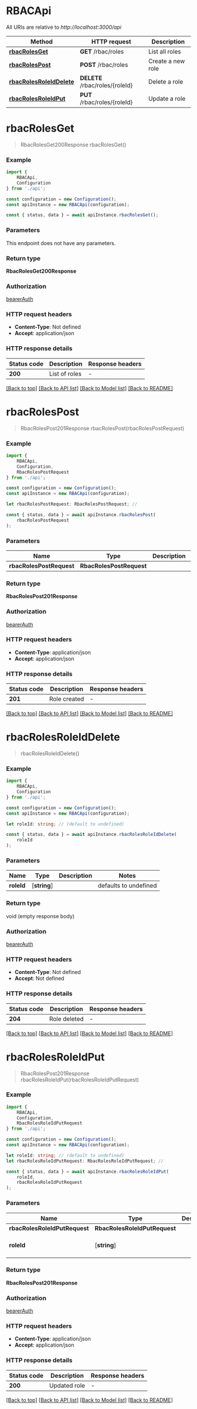 # RBACApi

All URIs are relative to *http://localhost:3000/api*

|Method | HTTP request | Description|
|------------- | ------------- | -------------|
|[**rbacRolesGet**](#rbacrolesget) | **GET** /rbac/roles | List all roles|
|[**rbacRolesPost**](#rbacrolespost) | **POST** /rbac/roles | Create a new role|
|[**rbacRolesRoleIdDelete**](#rbacrolesroleiddelete) | **DELETE** /rbac/roles/{roleId} | Delete a role|
|[**rbacRolesRoleIdPut**](#rbacrolesroleidput) | **PUT** /rbac/roles/{roleId} | Update a role|

# **rbacRolesGet**
> RbacRolesGet200Response rbacRolesGet()


### Example

```typescript
import {
    RBACApi,
    Configuration
} from './api';

const configuration = new Configuration();
const apiInstance = new RBACApi(configuration);

const { status, data } = await apiInstance.rbacRolesGet();
```

### Parameters
This endpoint does not have any parameters.


### Return type

**RbacRolesGet200Response**

### Authorization

[bearerAuth](../README.md#bearerAuth)

### HTTP request headers

 - **Content-Type**: Not defined
 - **Accept**: application/json


### HTTP response details
| Status code | Description | Response headers |
|-------------|-------------|------------------|
|**200** | List of roles |  -  |

[[Back to top]](#) [[Back to API list]](../README.md#documentation-for-api-endpoints) [[Back to Model list]](../README.md#documentation-for-models) [[Back to README]](../README.md)

# **rbacRolesPost**
> RbacRolesPost201Response rbacRolesPost(rbacRolesPostRequest)


### Example

```typescript
import {
    RBACApi,
    Configuration,
    RbacRolesPostRequest
} from './api';

const configuration = new Configuration();
const apiInstance = new RBACApi(configuration);

let rbacRolesPostRequest: RbacRolesPostRequest; //

const { status, data } = await apiInstance.rbacRolesPost(
    rbacRolesPostRequest
);
```

### Parameters

|Name | Type | Description  | Notes|
|------------- | ------------- | ------------- | -------------|
| **rbacRolesPostRequest** | **RbacRolesPostRequest**|  | |


### Return type

**RbacRolesPost201Response**

### Authorization

[bearerAuth](../README.md#bearerAuth)

### HTTP request headers

 - **Content-Type**: application/json
 - **Accept**: application/json


### HTTP response details
| Status code | Description | Response headers |
|-------------|-------------|------------------|
|**201** | Role created |  -  |

[[Back to top]](#) [[Back to API list]](../README.md#documentation-for-api-endpoints) [[Back to Model list]](../README.md#documentation-for-models) [[Back to README]](../README.md)

# **rbacRolesRoleIdDelete**
> rbacRolesRoleIdDelete()


### Example

```typescript
import {
    RBACApi,
    Configuration
} from './api';

const configuration = new Configuration();
const apiInstance = new RBACApi(configuration);

let roleId: string; // (default to undefined)

const { status, data } = await apiInstance.rbacRolesRoleIdDelete(
    roleId
);
```

### Parameters

|Name | Type | Description  | Notes|
|------------- | ------------- | ------------- | -------------|
| **roleId** | [**string**] |  | defaults to undefined|


### Return type

void (empty response body)

### Authorization

[bearerAuth](../README.md#bearerAuth)

### HTTP request headers

 - **Content-Type**: Not defined
 - **Accept**: Not defined


### HTTP response details
| Status code | Description | Response headers |
|-------------|-------------|------------------|
|**204** | Role deleted |  -  |

[[Back to top]](#) [[Back to API list]](../README.md#documentation-for-api-endpoints) [[Back to Model list]](../README.md#documentation-for-models) [[Back to README]](../README.md)

# **rbacRolesRoleIdPut**
> RbacRolesPost201Response rbacRolesRoleIdPut(rbacRolesRoleIdPutRequest)


### Example

```typescript
import {
    RBACApi,
    Configuration,
    RbacRolesRoleIdPutRequest
} from './api';

const configuration = new Configuration();
const apiInstance = new RBACApi(configuration);

let roleId: string; // (default to undefined)
let rbacRolesRoleIdPutRequest: RbacRolesRoleIdPutRequest; //

const { status, data } = await apiInstance.rbacRolesRoleIdPut(
    roleId,
    rbacRolesRoleIdPutRequest
);
```

### Parameters

|Name | Type | Description  | Notes|
|------------- | ------------- | ------------- | -------------|
| **rbacRolesRoleIdPutRequest** | **RbacRolesRoleIdPutRequest**|  | |
| **roleId** | [**string**] |  | defaults to undefined|


### Return type

**RbacRolesPost201Response**

### Authorization

[bearerAuth](../README.md#bearerAuth)

### HTTP request headers

 - **Content-Type**: application/json
 - **Accept**: application/json


### HTTP response details
| Status code | Description | Response headers |
|-------------|-------------|------------------|
|**200** | Updated role |  -  |

[[Back to top]](#) [[Back to API list]](../README.md#documentation-for-api-endpoints) [[Back to Model list]](../README.md#documentation-for-models) [[Back to README]](../README.md)


